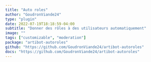 ```yaml
---
title: "Auto roles"
author: "GoudronViande24"
type: "plugin"
date: 2022-07-19T18:18:59-04:00
subtitle: "Donner des rôles à des utilisateurs automatiquement"
image: ""
tags: ["customizable", "moderation"]
package: "artibot-autoroles"
github: "https://github.com/GoudronViande24/artibot-autoroles"
docs: "https://github.com/GoudronViande24/artibot-autoroles"
---
```


